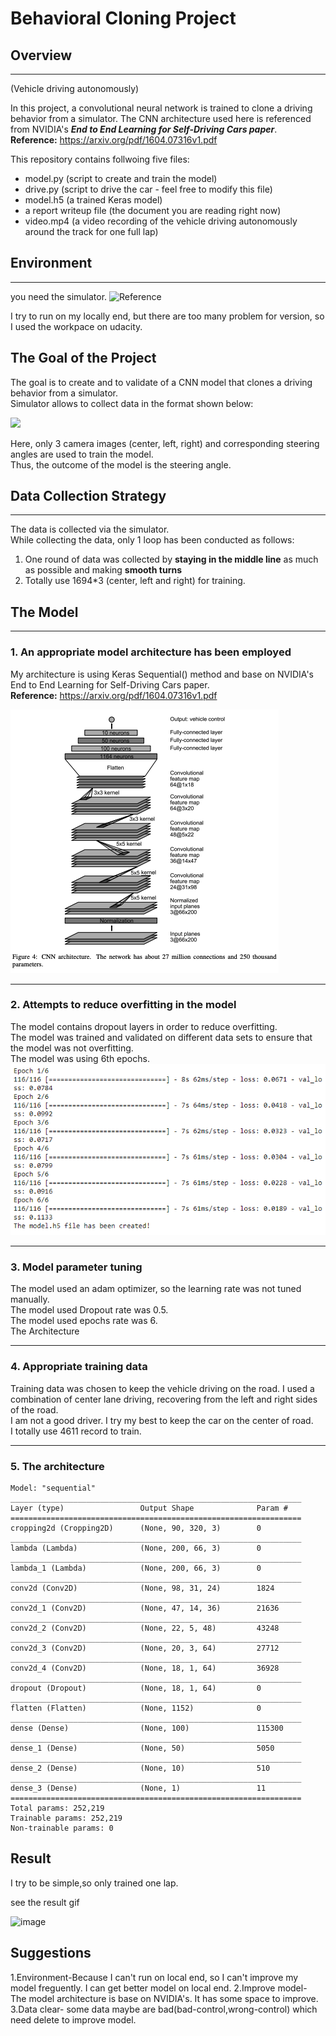 # Behavioral Cloning Project

## Overview
---


(Vehicle driving autonomously)

In this project, a convolutional neural network is trained to clone a driving behavior from a simulator.
The CNN architecture used here is referenced from NVIDIA's ***End to End Learning for Self-Driving Cars paper***.   
**Reference:** https://arxiv.org/pdf/1604.07316v1.pdf

This repository contains follwoing five files:

* model.py (script to create and train the model)
* drive.py (script to drive the car - feel free to modify this file)
* model.h5 (a trained Keras model)
* a report writeup file (the document you are reading right now)
* video.mp4 (a video recording of the vehicle driving autonomously around the track for one full lap)

## Environment
---
you need the simulator.
![Reference](https://github.com/MarkRoy8888/CarND-self-driving-car-sim)

I try to run on my locally end, but there are too many problem for version, so I used the workpace on udacity.

The Goal of the Project
---
The goal is to create and to validate of a CNN model that clones a driving behavior from a simulator.  
Simulator allows to collect data in the format shown below:

![](img/dataframe.png)

Here, only 3 camera images (center, left, right) and corresponding steering angles are used to train the model.  
Thus, the outcome of the model is the steering angle.  


## Data Collection Strategy
---
The data is collected via the simulator.  
While collecting the data, only 1 loop has been conducted as follows:
1. One round of data was collected by **staying in the middle line** as much as possible and making **smooth turns**
2. Totally use 1694*3 (center, left and right) for training.



## The Model
---

### 1. An appropriate model architecture has been employed
My architecture is using Keras Sequential() method and base on NVIDIA's End to End Learning for Self-Driving Cars paper.  
**Reference:** https://arxiv.org/pdf/1604.07316v1.pdf

![](img/cnn.png)

---

### 2. Attempts to reduce overfitting in the model

The model contains dropout layers in order to reduce overfitting. <br>
The model was trained and validated on different data sets to ensure that the model was not overfitting. <br>
The model was using 6th epochs. <br>
![](img/image2.png)

---

### 3. Model parameter tuning

The model used an adam optimizer, so the learning rate was not tuned manually.<br>
The model used Dropout rate was 0.5.<br>
The model used epochs rate was 6.<br>
The Architecture

---

### 4. Appropriate training data
Training data was chosen to keep the vehicle driving on the road. I used a combination of center lane driving, recovering from the left and right sides of the road.<br>
I am not a good driver. I try my best to keep the car on the center of road.<br>
I totally use 4611 record to train.

---

### 5. The architecture

```
Model: "sequential"
_________________________________________________________________
Layer (type)                 Output Shape              Param #   
=================================================================
cropping2d (Cropping2D)      (None, 90, 320, 3)        0         
_________________________________________________________________
lambda (Lambda)              (None, 200, 66, 3)        0         
_________________________________________________________________
lambda_1 (Lambda)            (None, 200, 66, 3)        0         
_________________________________________________________________
conv2d (Conv2D)              (None, 98, 31, 24)        1824      
_________________________________________________________________
conv2d_1 (Conv2D)            (None, 47, 14, 36)        21636     
_________________________________________________________________
conv2d_2 (Conv2D)            (None, 22, 5, 48)         43248     
_________________________________________________________________
conv2d_3 (Conv2D)            (None, 20, 3, 64)         27712     
_________________________________________________________________
conv2d_4 (Conv2D)            (None, 18, 1, 64)         36928     
_________________________________________________________________
dropout (Dropout)            (None, 18, 1, 64)         0         
_________________________________________________________________
flatten (Flatten)            (None, 1152)              0         
_________________________________________________________________
dense (Dense)                (None, 100)               115300    
_________________________________________________________________
dense_1 (Dense)              (None, 50)                5050      
_________________________________________________________________
dense_2 (Dense)              (None, 10)                510       
_________________________________________________________________
dense_3 (Dense)              (None, 1)                 11        
=================================================================
Total params: 252,219
Trainable params: 252,219
Non-trainable params: 0
```
## Result
I try to be simple,so only trained one lap.

see the result gif

![image](https://github.com/MarkRoy8888/CarND-Project-4-Behavioral-Cloning/blob/master/Behavior-image.gif)



## Suggestions
1.Environment-Because I can't run on local end, so I can't improve my model freguently. I can get better model on local end.
2.Improve model- The model architecture is base on NVIDIA's. It has some space to improve.
3.Data clear- some data maybe are bad(bad-control,wrong-control) which need  delete to improve model.
